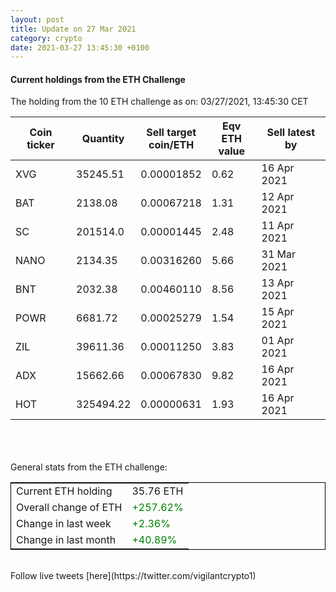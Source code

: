 ```yaml
---
layout: post
title: Update on 27 Mar 2021
category: crypto
date: 2021-03-27 13:45:30 +0100
---
```

<!-- Global site tag (gtag.js) - Google Analytics -->
<script async src="https://www.googletagmanager.com/gtag/js?id=UA-103831149-5"></script>
<script>
  window.dataLayer = window.dataLayer || [];
  function gtag(){dataLayer.push(arguments);}
  gtag('js', new Date());

  gtag('config', 'UA-103831149-5');
</script>


#### Current holdings from the ETH Challenge

The holding from the 10 ETH challenge as on: 03/27/2021, 13:45:30 CET

|Coin ticker|Quantity|Sell target<br>coin/ETH|Eqv ETH<br>value|Sell latest by|
|-----------|--------|-----------|-----------|--------------|
XVG|35245.51|  0.00001852|0.62|16 Apr 2021|
BAT|2138.08|  0.00067218|1.31|12 Apr 2021|
SC|201514.0|  0.00001445|2.48|11 Apr 2021|
NANO|2134.35|  0.00316260|5.66|31 Mar 2021|
BNT|2032.38|  0.00460110|8.56|13 Apr 2021|
POWR|6681.72|  0.00025279|1.54|15 Apr 2021|
ZIL|39611.36|  0.00011250|3.83|01 Apr 2021|
ADX|15662.66|  0.00067830|9.82|16 Apr 2021|
HOT|325494.22|  0.00000631|1.93|16 Apr 2021|

<br>
<br>
<br>
General stats from the ETH challenge:

<table style="border:1px solid black;margin-left:auto;margin-right:auto;">
	<tbody>
	<tr>
		<td>Current ETH holding</td>
		<td>     35.76 ETH</td>
	</tr>
	<tr>
		<td>Overall change of ETH</td>
		<td><font color="green">+257.62%</font></td>
	</tr>
	<tr>
		<td>Change in last week</td>
		<td><font color="green">+2.36%</font></td>
	</tr>
	<tr>
		<td>Change in last month</td>
		<td><font color="green">+40.89%</font></td>
	</tr>
	</tbody>
</table>

<br>
Follow live tweets [here](https://twitter.com/vigilantcrypto1)
<br>
<br>